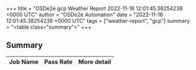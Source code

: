 +++
title = "OSDe2e gcp Weather Report 2022-11-16 12:01:45.38254238 +0000 UTC"
author = "OSDe2e Automation"
date = "2022-11-16 12:01:45.38254238 +0000 UTC"
tags = ["weather-report", "gcp"]
summary = "<table class=\"summary\"></table>"
+++
## Summary

| Job Name | Pass Rate | More detail |
|----------|-----------|-------------|




